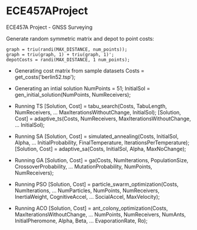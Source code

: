 ECE457AProject
==============

ECE457A Project - GNSS Surveying

Generate random symmetric matrix and depot to point costs:

    graph = triu(randi(MAX_DISTANCE, num_points));
    graph = triu(graph, 1) + triu(graph, 1)';
    depotCosts = randi(MAX_DISTANCE, 1 num_points);

- Generating cost matrix from sample datasets
    Costs = get_costs('berlin52.tsp');

- Generating an intial solution
    NumPoints = 51;
    InitialSol = gen_initial_solution(NumPoints, NumReceivers);

- Running TS
    [Solution, Cost] = tabu_search(Costs, TabuLength, NumReceivers, ...
        MaxIterationsWithoutChange, InitialSol);
    [Solution, Cost] = adaptive_ts(Costs, NumReceivers, MaxIterationsWithoutChange, ...
        InitialSol);

- Running SA
    [Solution, Cost] = simulated_annealing(Costs, InitialSol, Alpha, ...
        InitialProbability, FinalTemperature, IterationsPerTemperature);
    [Solution, Cost] = adaptive_sa(Costs, InitialSol, Alpha, MaxNoChange);

- Running GA
    [Solution, Cost] = ga(Costs, NumIterations, PopulationSize, CrossoverProbability, ...
        MutationProbability, NumPoints, NumReceivers);

- Running PSO
    [Solution, Cost] = particle_swarm_optimization(Costs, NumIterations, ...
        NumParticles, NumPoints, NumReceivers, InertiaWeight, CognitiveAccel, ...
        SocialAccel, MaxVelocity);

- Running ACO
    [Solution, Cost] = ant_colony_optimization(Costs, MaxIterationsWithoutChange, ...
        NumPoints, NumReceivers, NumAnts, InitialPheromone, Alpha, Beta, ...
        EvaporationRate, Ro);
